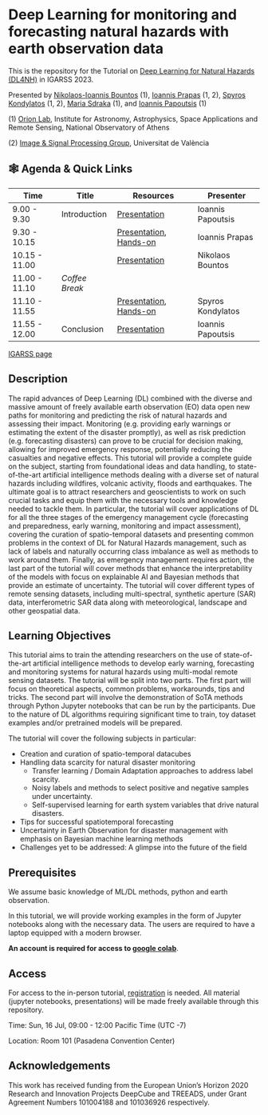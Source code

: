 # Deep Learning for monitoring and forecasting natural hazards with earth observation data

This is the repository for the Tutorial on [Deep Learning for Natural Hazards (DL4NH)](https://2023.ieeeigarss.org/tutorials.php#tut109) in IGARSS 2023.

Presented by [Nikolaos-Ioannis Bountos](https://ngbountos.github.io/) (1), [Ioannis Prapas](https://iprapas.github.io) (1, 2), [Spyros Kondylatos](https://github.com/skondylatos/) (1, 2), [Maria Sdraka](https://github.com/paren8esis/) (1), and [Ioannis Papoutsis](https://scholar.google.gr/citations?user=46cBUO8AAAAJ) (1) 

(1) [Orion Lab](http://orionlab.space.noa.gr/), Institute for Astronomy, Astrophysics, Space Applications and Remote Sensing, National Observatory of Athens

(2) [Image & Signal Processing Group](https://isp.uv.es/), Universitat de València

## 🕸️ Agenda & Quick Links

| Time          | Title          | Resources                       | Presenter         |
|---------------|----------------|---------------------------------|-------------------|
| 9.00 - 9.30   | Introduction   | [Presentation]()                | Ioannis Papoutsis |
| 9.30 - 10.15  |                | [Presentation](), [Hands-on]()  | Ioannis Prapas    |
| 10.15 - 11.00 |                | [Presentation]()                | Nikolaos Bountos  |
| 11.00 - 11.10 | *Coffee Break* |                                 |                   |
| 11.10 - 11.55 |                | [Presentation](), [Hands-on]()  | Spyros Kondylatos |
| 11.55 - 12.00 | Conclusion     | [Presentation]()                | Ioannis Papoutsis |

[IGARSS page](https://2023.ieeeigarss.org/tutorials.php#tut109)

## Description

The rapid advances of Deep Learning (DL) combined with the diverse and massive amount of freely available earth observation (EO) data open new paths for monitoring and predicting the risk of natural hazards and assessing their impact. Monitoring (e.g. providing early warnings or estimating the extent of the disaster promptly), as well as risk prediction (e.g. forecasting disasters) can prove to be crucial for decision making, allowing for improved emergency response, potentially reducing the casualties and negative effects. This tutorial will provide a complete guide on the subject, starting from foundational ideas and data handling, to state-of-the-art artificial intelligence methods dealing with a diverse set of natural hazards including wildfires, volcanic activity, floods and earthquakes. The ultimate goal is to attract researchers and geoscientists to work on such crucial tasks and equip them with the necessary tools and knowledge needed to tackle them. In particular, the tutorial will cover applications of DL for all the three stages of the emergency management cycle (forecasting and preparedness, early warning, monitoring and impact assessment), covering the curation of spatio-temporal datasets and presenting common problems in the context of DL for Natural Hazards management, such as lack of labels and naturally occurring class imbalance as well as methods to work around them. Finally, as emergency management requires action, the last part of the tutorial will cover methods that enhance the interpretability of the models with focus on explainable AI and Bayesian methods that provide an estimate of uncertainty. The tutorial will cover different types of remote sensing datasets, including multi-spectral, synthetic aperture (SAR) data, interferometric SAR data along with meteorological, landscape and other geospatial data.

## Learning Objectives

This tutorial aims to train the attending researchers on the use of state-of-the-art artificial intelligence methods to develop early warning, forecasting and monitoring systems for natural hazards using multi-modal remote sensing datasets. The tutorial will be split into two parts. The first part will focus on theoretical aspects, common problems, workarounds, tips and tricks. The second part will involve the demonstration of SoTA methods through Python Jupyter notebooks that can be run by the participants. Due to the nature of DL algorithms requiring significant time to train, toy dataset examples and/or pretrained models will be prepared.

The tutorial will cover the following subjects in particular:

* Creation and curation of spatio-temporal datacubes
* Handling data scarcity for natural disaster monitoring
  * Transfer learning / Domain Adaptation approaches to address label scarcity.
  * Noisy labels and methods to select positive and negative samples under uncertainty.
  * Self-supervised learning for earth system variables that drive natural disasters.
*    Tips for successful spatiotemporal forecasting
*    Uncertainty in Earth Observation for disaster management with emphasis on Bayesian machine learning methods
*    Challenges yet to be addressed: A glimpse into the future of the field

## Prerequisites

We assume basic knowledge of ML/DL methods, python and earth observation.

In this tutorial, we will provide working examples in the form of Jupyter notebooks along with the necessary data. The users are required to have a laptop equipped with a modern browser. 

**An account is required for access to [google colab](https://colab.research.google.com)**.

## Access 

For access to the in-person tutorial, [registration](https://2023.ieeeigarss.org/registration.asp) is needed. All material (jupyter notebooks, presentations) will be made freely available through this repository.

Time: Sun, 16 Jul, 09:00 - 12:00 Pacific Time (UTC -7)

Location: Room 101 (Pasadena Convention Center)

## Acknowledgements

This work has received funding from the European Union’s Horizon 2020 Research and Innovation
Projects DeepCube and TREEADS, under Grant Agreement Numbers 101004188 and 101036926
respectively.
